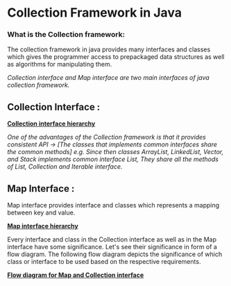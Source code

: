 # Collection Framework in Java

### What is the Collection framework: 
The collection framework in java provides many interfaces and classes which gives the programmer access to prepackaged data structures as well as algorithms for manipulating them.

_Collection interface and Map interface are two main interfaces of java collection framework._

## Collection Interface :

[**Collection interface hierarchy**](https://user-images.githubusercontent.com/22095857/108616737-446d4580-7436-11eb-96b3-dd5c056c6c77.jpg)

_One of the advantages of the Collection framework is that it provides consistent API → [The classes that implements common interfaces share the common methods] e.g. Since then classes ArrayList, LinkedList, Vector, and Stack implements common interface List, They share all the methods of List, Collection and Iterable interface._

## Map Interface :
Map interface provides interface and classes which represents a mapping between key and value.

[**Map interface hierarchy**](https://user-images.githubusercontent.com/22095857/108616723-230c5980-7436-11eb-8022-83a0b4f62c55.jpg)

Every interface and class in the Collection interface as well as in the Map interface have some significance. Let's see their significance in form of a flow diagram. The following flow diagram depicts the significance of which class or interface to be used based on the respective requirements.

[**Flow diagram for Map and Collection interface**](https://user-images.githubusercontent.com/22095857/108616735-3ddece00-7436-11eb-9450-f2000696cb00.jpg)
